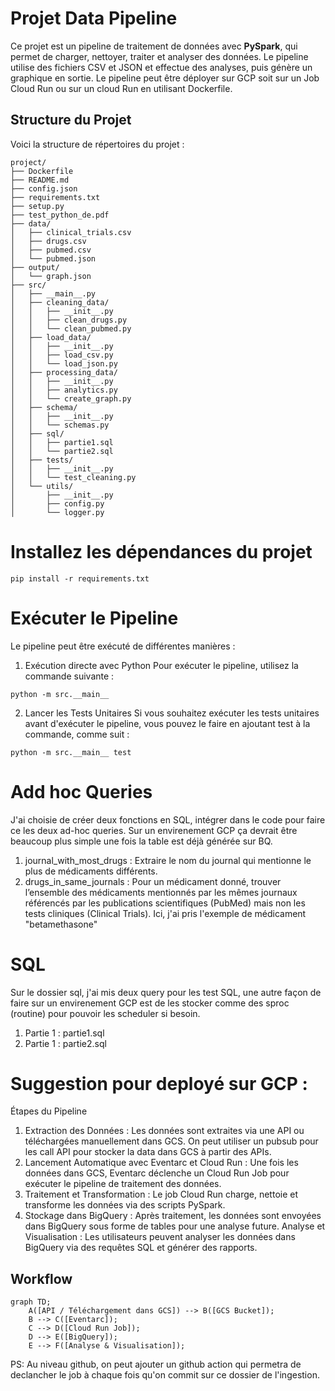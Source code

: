 # Projet Data Pipeline

Ce projet est un pipeline de traitement de données avec **PySpark**, qui permet de charger, nettoyer, traiter et analyser des données. Le pipeline utilise des fichiers CSV et JSON et effectue des analyses, puis génère un graphique en sortie.
Le pipeline peut être déployer sur GCP soit sur un Job Cloud Run ou sur un cloud Run en utilisant Dockerfile. 

## Structure du Projet

Voici la structure de répertoires du projet :

```plaintext
project/
├── Dockerfile
├── README.md
├── config.json
├── requirements.txt
├── setup.py
├── test_python_de.pdf
├── data/
│   ├── clinical_trials.csv
│   ├── drugs.csv
│   ├── pubmed.csv
│   └── pubmed.json
├── output/
│   └── graph.json
├── src/
│   ├── __main__.py
│   ├── cleaning_data/
│   │   ├── __init__.py
│   │   ├── clean_drugs.py
│   │   └── clean_pubmed.py
│   ├── load_data/
│   │   ├── __init__.py
│   │   ├── load_csv.py
│   │   └── load_json.py
│   ├── processing_data/
│   │   ├── __init__.py
│   │   ├── analytics.py
│   │   └── create_graph.py
│   ├── schema/
│   │   ├── __init__.py
│   │   └── schemas.py
│   ├── sql/
│   │   ├── partie1.sql
│   │   └── partie2.sql
│   ├── tests/
│   │   ├── __init__.py
│   │   └── test_cleaning.py
│   └── utils/
│       ├── __init__.py
│       ├── config.py
│       └── logger.py
```
# Installez les dépendances du projet
```pip install -r requirements.txt```

# Exécuter le Pipeline

Le pipeline peut être exécuté de différentes manières :

1. Exécution directe avec Python
Pour exécuter le pipeline, utilisez la commande suivante :

```python -m src.__main__```

2. Lancer les Tests Unitaires
Si vous souhaitez exécuter les tests unitaires avant d'exécuter le pipeline, vous pouvez le faire en ajoutant test à la commande, comme suit :

```python -m src.__main__ test```

# Add hoc Queries 
J'ai choisie de créer deux fonctions en SQL, intégrer dans le code pour faire ce les deux ad-hoc queries. Sur un envirenement GCP ça devrait être beaucoup plus simple une fois la table est déjà générée sur BQ. 
1. journal_with_most_drugs : Extraire le nom du journal qui mentionne le plus de médicaments différents.
2. drugs_in_same_journals : Pour un médicament donné, trouver l’ensemble des médicaments mentionnés par les mêmes journaux référencés par les publications scientifiques (PubMed) mais non les tests cliniques (Clinical Trials). Ici, j'ai pris l'exemple de médicament "betamethasone"
# SQL 
Sur le dossier sql, j'ai mis deux query pour les test SQL, une autre façon de faire sur un envirenement GCP est de les stocker comme des sproc (routine) pour pouvoir les scheduler si besoin. 
1. Partie 1 : partie1.sql
2. Partie 1 : partie2.sql

#  Suggestion pour deployé sur GCP :

Étapes du Pipeline
1. Extraction des Données : Les données sont extraites via une API ou téléchargées manuellement dans GCS. On peut utiliser un pubsub pour les call API pour stocker la data dans GCS à partir des APIs.
2. Lancement Automatique avec Eventarc et Cloud Run : Une fois les données dans GCS, Eventarc déclenche un Cloud Run Job pour exécuter le pipeline de traitement des données.
3. Traitement et Transformation : Le job Cloud Run charge, nettoie et transforme les données via des scripts PySpark.
4. Stockage dans BigQuery : Après traitement, les données sont envoyées dans BigQuery sous forme de tables pour une analyse future.
Analyse et Visualisation : Les utilisateurs peuvent analyser les données dans BigQuery via des requêtes SQL et générer des rapports.

## Workflow

```mermaid
graph TD;
    A([API / Téléchargement dans GCS]) --> B([GCS Bucket]);
    B --> C([Eventarc]);
    C --> D([Cloud Run Job]);
    D --> E([BigQuery]);
    E --> F([Analyse & Visualisation]);
```
PS: Au niveau github, on peut ajouter un github action qui permetra de declancher le job à chaque fois qu'on commit sur ce dossier de l'ingestion. 